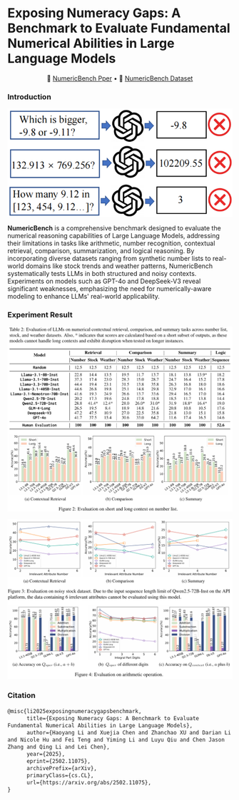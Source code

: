 # Exposing Numeracy Gaps: A Benchmark to Evaluate Fundamental Numerical Abilities in Large Language Models

<p align="center">
    📖 <a href="https://arxiv.org/abs/2502.11075" target="_blank">NumericBench Pper</a> • 🤗 <a href="https://huggingface.co/datasets/TreeAILab/NumericBench" target="_blank">NumericBench Dataset</a>
</p>

### Introduction

<p align="center">
  <img src="./figure/intro_example.png" width=650>
</p>

**NumericBench** is a comprehensive benchmark designed to evaluate the numerical reasoning capabilities of Large Language Models, addressing their limitations in tasks like arithmetic, number recognition, contextual retrieval, comparison, summarization, and logical reasoning. By incorporating diverse datasets ranging from synthetic number lists to real-world domains like stock trends and weather patterns, NumericBench systematically tests LLMs in both structured and noisy contexts. Experiments on models such as GPT-4o and DeepSeek-V3 reveal significant weaknesses, emphasizing the need for numerically-aware modeling to enhance LLMs' real-world applicability.

### Experiment Result

<p align="center">
  <img src="./figure/experiment-1.png" width=650>
</p>

<p align="center">
  <img src="./figure/experiment-2.png" width=650>
</p>


### Citation

```
@misc{li2025exposingnumeracygapsbenchmark,
      title={Exposing Numeracy Gaps: A Benchmark to Evaluate Fundamental Numerical Abilities in Large Language Models}, 
      author={Haoyang Li and Xuejia Chen and Zhanchao XU and Darian Li and Nicole Hu and Fei Teng and Yiming Li and Luyu Qiu and Chen Jason Zhang and Qing Li and Lei Chen},
      year={2025},
      eprint={2502.11075},
      archivePrefix={arXiv},
      primaryClass={cs.CL},
      url={https://arxiv.org/abs/2502.11075}, 
}
```
